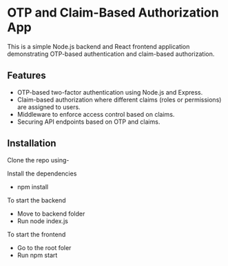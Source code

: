# OTP and Claim-Based Authorization App

This is a simple Node.js backend and React frontend application demonstrating OTP-based authentication and claim-based authorization.

## Features

- OTP-based two-factor authentication using Node.js and Express.
- Claim-based authorization where different claims (roles or permissions) are assigned to users.
- Middleware to enforce access control based on claims.
- Securing API endpoints based on OTP and claims.

## Installation

Clone the repo using- 

Install the dependencies
- npm install

To start the backend
- Move to backend folder
- Run node index.js

To start the frontend
- Go to the root foler
- Run npm start
